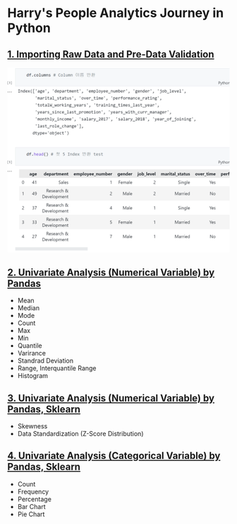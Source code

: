 # Harry's People Analytics Journey in Python

## [1. Importing Raw Data and Pre-Data Validation](https://github.com/harikimu/people_analytics/blob/master/01_pyharry.ipynb)

![](https://github.com/harikimu/people_analytics/blob/master/image/image1.png)

## [2. Univariate Analysis (Numerical Variable) by Pandas](https://github.com/harikimu/people_analytics/blob/master/02_pyharry.ipynb)

* Mean
* Median
* Mode
* Count
* Max
* Min
* Quantile
* Varirance
* Standrad Deviation
* Range, Interquantile Range
* Histogram

## [3. Univariate Analysis (Numerical Variable) by Pandas, Sklearn](https://github.com/harikimu/people_analytics/blob/master/03_pyharry.ipynb)

* Skewness
* Data Standardization (Z-Score Distribution)

## [4. Univariate Analysis (Categorical Variable) by Pandas, Sklearn](https://github.com/harikimu/people_analytics/blob/master/04_pyharry.ipynb)

* Count
* Frequency
* Percentage
* Bar Chart
* Pie Chart

